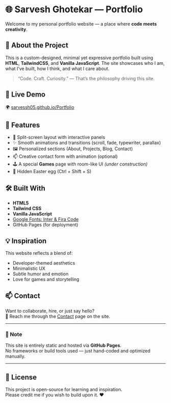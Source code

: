 # 🌐 Sarvesh Ghotekar — Portfolio

Welcome to my personal portfolio website — a place where **code meets creativity**.

## 🚀 About the Project

This is a custom-designed, minimal yet expressive portfolio built using **HTML**, **TailwindCSS**, and **Vanilla JavaScript**. The site showcases who I am, what I’ve built, how I think, and what I care about.

> “Code. Craft. Curiosity.” — That’s the philosophy driving this site.

## 📁 Live Demo

🌍 [sarvessh05.github.io/Portfolio](https://sarvessh05.github.io/Portfolio)

## 🔧 Features

- 🧭 Split-screen layout with interactive panels
- ✨ Smooth animations and transitions (scroll, fade, typewriter, parallax)
- 🖼️ Personalized sections (About, Projects, Blog, Contact)
- 📫 Creative contact form with animation (optional)
- 🕹️ A special **Games** page with room-like UI *(under construction)*
- 🐣 Hidden Easter egg (Ctrl + Shift + S)

## 🛠️ Built With

- **HTML5**
- **Tailwind CSS**
- **Vanilla JavaScript**
- [Google Fonts: Inter & Fira Code](https://fonts.google.com/)
- GitHub Pages (for deployment)


## 💡 Inspiration

This website reflects a blend of:
- Developer-themed aesthetics
- Minimalistic UX
- Subtle humor and emotion
- Love for games and storytelling

## 📫 Contact

Want to collaborate, hire, or just say hello?  
📮 Reach me through the [Contact](https://sarvessh05.github.io/Portfolio/contact.html) page on the site.

---

### 📌 Note

This site is entirely static and hosted via **GitHub Pages**.  
No frameworks or build tools used — just hand-coded and optimized manually.

---

## 📃 License

This project is open-source for learning and inspiration.  
Please credit me if you wish to build upon it. ❤️
